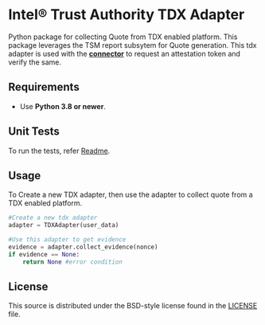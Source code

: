 # Intel® Trust Authority TDX Adapter

Python package for collecting Quote from TDX enabled platform. This package leverages the TSM report subsytem for Quote generation. This tdx adapter is used with the [**connector**](../../connector/README.md) to request an attestation token and verify the same. 

## Requirements

- Use **Python 3.8 or newer**.

## Unit Tests
To run the tests, refer [Readme](../../../test/README.md).

## Usage

To Create a new TDX adapter, then use the adapter to collect quote from a TDX enabled platform.

```python
#Create a new tdx adapter
adapter = TDXAdapter(user_data)

#Use this adapter to get evidence
evidence = adapter.collect_evidence(nonce)
if evidence == None:
    return None #error condition
```

## License

This source is distributed under the BSD-style license found in the [LICENSE](../../../LICENSE)
file.